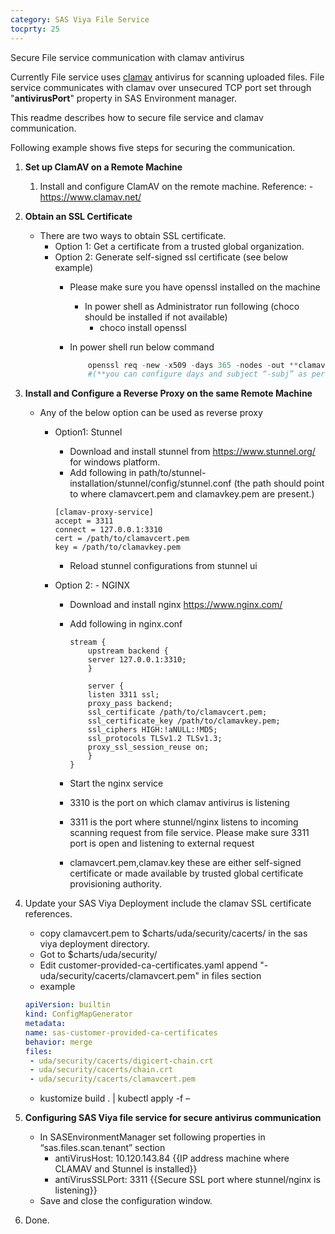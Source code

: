 ```yaml
---
category: SAS Viya File Service
tocprty: 25
---
```


Secure File service communication with clamav antivirus

Currently File service uses [clamav](https://www.clamav.net/) antivirus for scanning uploaded files. File service communicates with clamav over unsecured TCP port set through "**antivirusPort**" property in SAS Environment manager.

This readme describes how to secure file service and clamav communication.

Following example shows five steps for securing the communication.

1. **Set up ClamAV on a Remote Machine**
   1. Install and configure ClamAV on the remote machine. Reference: - <https://www.clamav.net/>
2. **Obtain an SSL Certificate**
   - There are two ways to obtain SSL certificate.
      - Option 1: Get a certificate from a trusted global organization.
      - Option 2: Generate self-signed ssl certificate (see below example)
         - Please make sure you have openssl installed on the machine
            - In power shell as Administrator run following (choco should be installed if not available)
               - choco install openssl
         - In power shell run below command

            ```powershell
                openssl req -new -x509 -days 365 -nodes -out **clamavcert.pem** -keyout **clamavkey.pem -subj "/C=US/ST=California/L=Los Angeles/O=My Company Inc/CN=www.example.com"
                #(**you can configure days and subject “-subj” as per your requirements**)**
            ```

3. **Install and Configure a Reverse Proxy on the same Remote Machine**
   - Any of the below option can be used as reverse proxy
     - Option1: Stunnel
       - Download and install stunnel from <https://www.stunnel.org/> for windows platform.
       - Add following in path/to/stunnel-installation/stunnel/config/stunnel.conf (the path should point to where clamavcert.pem and clamavkey.pem are present.)

        ```plaintext
        [clamav-proxy-service]
        accept = 3311
        connect = 127.0.0.1:3310
        cert = /path/to/clamavcert.pem
        key = /path/to/clamavkey.pem
        ```

       - Reload stunnel configurations from stunnel ui
     - Option 2: - NGINX
       - Download and install nginx <https://www.nginx.com/>
       - Add following in nginx.conf

            ```nginx
            stream {
                upstream backend {
                server 127.0.0.1:3310;
                }

                server {
                listen 3311 ssl;
                proxy_pass backend;
                ssl_certificate /path/to/clamavcert.pem;
                ssl_certificate_key /path/to/clamavkey.pem;
                ssl_ciphers HIGH:!aNULL:!MD5;
                ssl_protocols TLSv1.2 TLSv1.3;
                proxy_ssl_session_reuse on;
                }
            }
            ```

       - Start the nginx service
       - 3310 is the port on which clamav antivirus is listening
       - 3311 is the port where stunnel/nginx listens to incoming scanning request from file service. Please make sure 3311 port is open and listening to external request
       - clamavcert.pem,clamav.key these are either self-signed  certificate or made available by trusted global certificate provisioning authority.
4. Update your SAS Viya Deployment include the clamav SSL certificate references.
   - copy clamavcert.pem to $charts/uda/security/cacerts/ in the sas viya deployment directory.
   - Got to $charts/uda/security/
   - Edit customer-provided-ca-certificates.yaml append "- uda/security/cacerts/clamavcert.pem" in files section
   - example

   ```yaml
   apiVersion: builtin
   kind: ConfigMapGenerator
   metadata:
   name: sas-customer-provided-ca-certificates
   behavior: merge
   files:
    - uda/security/cacerts/digicert-chain.crt
    - uda/security/cacerts/chain.crt
    - uda/security/cacerts/clamavcert.pem
   ```

   - kustomize build . | kubectl apply -f –
5. **Configuring SAS Viya file service for secure antivirus communication**
   - In SASEnvironmentManager set following properties in “sas.files.scan.tenant” section
     - antiVirusHost: 10.120.143.84 {{IP address machine where CLAMAV and Stunnel is installed}}
     - antiVirusSSLPort: 3311 {{Secure SSL port where stunnel/nginx is listening}}
   - Save and close the configuration window.
6. Done.